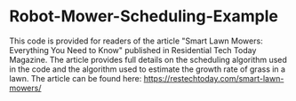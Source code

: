 # Robot-Mower-Scheduling-Example
This code is provided for readers of the article "Smart Lawn Mowers: Everything You Need to Know"
published in Residential Tech Today Magazine.  The article provides full details on the scheduling
algorithm used in the code and the algorithm used to estimate the growth rate of grass in a lawn.
The article can be found here: https://restechtoday.com/smart-lawn-mowers/

